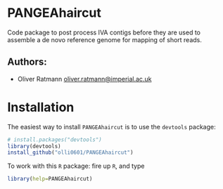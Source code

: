 # PANGEAhaircut

Code package to post process IVA contigs before they are used to assemble a de novo reference genome for mapping of short reads.

## Authors:

* Oliver Ratmann <oliver.ratmann@imperial.ac.uk>

# Installation

The easiest way to install `PANGEAhaircut` is to use the `devtools` package:

```r
# install.packages("devtools")
library(devtools)
install_github("olli0601/PANGEAhaircut")
```

To work with this `R` package:
fire up `R`, and type 

```r
library(help=PANGEAhaircut)
```
